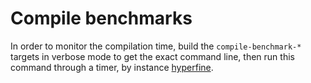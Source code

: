 # Compile benchmarks

In order to monitor the compilation time, build the `compile-benchmark-*` targets in verbose mode to get the exact command line, then run this command through a timer, by instance [hyperfine](https://github.com/sharkdp/hyperfine).

